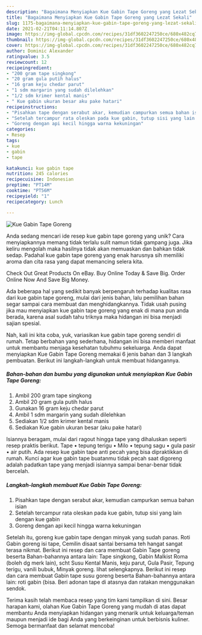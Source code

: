 ```yaml
---
description: "Bagaimana Menyiapkan Kue Gabin Tape Goreng yang Lezat Sekali"
title: "Bagaimana Menyiapkan Kue Gabin Tape Goreng yang Lezat Sekali"
slug: 1175-bagaimana-menyiapkan-kue-gabin-tape-goreng-yang-lezat-sekali
date: 2021-02-21T04:11:14.807Z
image: https://img-global.cpcdn.com/recipes/31df3602247250ce/680x482cq70/kue-gabin-tape-goreng-foto-resep-utama.jpg
thumbnail: https://img-global.cpcdn.com/recipes/31df3602247250ce/680x482cq70/kue-gabin-tape-goreng-foto-resep-utama.jpg
cover: https://img-global.cpcdn.com/recipes/31df3602247250ce/680x482cq70/kue-gabin-tape-goreng-foto-resep-utama.jpg
author: Dominic Alexander
ratingvalue: 3.5
reviewcount: 12
recipeingredient:
- "200 gram tape singkong"
- "20 gram gula putih halus"
- "16 gram keju chedar parut"
- "1 sdm margarin yang sudah dilelehkan"
- "1/2 sdm krimer kental manis"
- " Kue gabin ukuran besar aku pake hatari"
recipeinstructions:
- "Pisahkan tape dengan serabut akar, kemudian campurkan semua bahan isian"
- "Setelah tercampur rata oleskan pada kue gabin, tutup sisi yang lain dengan kue gabin"
- "Goreng dengan api kecil hingga warna kekuningan"
categories:
- Resep
tags:
- kue
- gabin
- tape

katakunci: kue gabin tape 
nutrition: 245 calories
recipecuisine: Indonesian
preptime: "PT14M"
cooktime: "PT56M"
recipeyield: "1"
recipecategory: Lunch

---
```



![Kue Gabin Tape Goreng](https://img-global.cpcdn.com/recipes/31df3602247250ce/680x482cq70/kue-gabin-tape-goreng-foto-resep-utama.jpg)

Anda sedang mencari ide resep kue gabin tape goreng yang unik? Cara menyiapkannya memang tidak terlalu sulit namun tidak gampang juga. Jika keliru mengolah maka hasilnya tidak akan memuaskan dan bahkan tidak sedap. Padahal kue gabin tape goreng yang enak harusnya sih memiliki aroma dan cita rasa yang dapat memancing selera kita.

Check Out Great Products On eBay. Buy Online Today &amp; Save Big. Order Online Now And Save Big Money.

Ada beberapa hal yang sedikit banyak berpengaruh terhadap kualitas rasa dari kue gabin tape goreng, mulai dari jenis bahan, lalu pemilihan bahan segar sampai cara membuat dan menghidangkannya. Tidak usah pusing jika mau menyiapkan kue gabin tape goreng yang enak di mana pun anda berada, karena asal sudah tahu triknya maka hidangan ini bisa menjadi sajian spesial.


Nah, kali ini kita coba, yuk, variasikan kue gabin tape goreng sendiri di rumah. Tetap berbahan yang sederhana, hidangan ini bisa memberi manfaat untuk membantu menjaga kesehatan tubuhmu sekeluarga. Anda dapat menyiapkan Kue Gabin Tape Goreng memakai 6 jenis bahan dan 3 langkah pembuatan. Berikut ini langkah-langkah untuk membuat hidangannya.

<!--inarticleads1-->

##### Bahan-bahan dan bumbu yang digunakan untuk menyiapkan Kue Gabin Tape Goreng:

1. Ambil 200 gram tape singkong
1. Ambil 20 gram gula putih halus
1. Gunakan 16 gram keju chedar parut
1. Ambil 1 sdm margarin yang sudah dilelehkan
1. Sediakan 1/2 sdm krimer kental manis
1. Sediakan  Kue gabin ukuran besar (aku pake hatari)


Isiannya beragam, mulai dari ragout hingga tape yang dihaluskan seperti resep praktis berikut. Tape • tepung terigu • Milo • tepung sagu • gula pasir • air putih. Ada resep kue gabin tape anti pecah yang bisa dipraktikkan di rumah. Kunci agar kue gabin tape buatanmu tidak pecah saat digoreng adalah padatkan tape yang menjadi isiannya sampai benar-benar tidak bercelah. 

<!--inarticleads2-->

##### Langkah-langkah membuat Kue Gabin Tape Goreng:

1. Pisahkan tape dengan serabut akar, kemudian campurkan semua bahan isian
1. Setelah tercampur rata oleskan pada kue gabin, tutup sisi yang lain dengan kue gabin
1. Goreng dengan api kecil hingga warna kekuningan


Setelah itu, goreng kue gabin tape dengan minyak yang sudah panas. Roti Gabin goreng isi tape, Cemilin disaat santai bersama teh hangat sangat terasa nikmat. Berikut ini resep dan cara membuat Gabin Tape goreng beserta Bahan-bahannya antara lain: Tape singkong, Gabin Malkist Roma (boleh dg merk lain), scht Susu Kental Manis, keju parut, Gula Pasir, Tepung terigu, vanili bubuk, Minyak goreng. lihat selengkapnya. Berikut ini resep dan cara membuat Gabin tape susu goreng beserta Bahan-bahannya antara lain: roti gabin (bisa. Beri adonan tape di atasnya dan ratakan menggunakan sendok. 

Terima kasih telah membaca resep yang tim kami tampilkan di sini. Besar harapan kami, olahan Kue Gabin Tape Goreng yang mudah di atas dapat membantu Anda menyiapkan hidangan yang menarik untuk keluarga/teman maupun menjadi ide bagi Anda yang berkeinginan untuk berbisnis kuliner. Semoga bermanfaat dan selamat mencoba!
